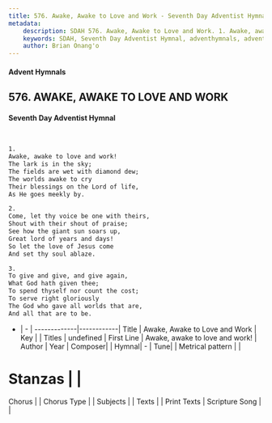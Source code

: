 ```yaml
---
title: 576. Awake, Awake to Love and Work - Seventh Day Adventist Hymnal
metadata:
    description: SDAH 576. Awake, Awake to Love and Work. 1. Awake, awake to love and work! The lark is in the sky; The fields are wet with diamond dew; The worlds awake to cry Their blessings on the Lord of life, As He goes meekly by.
    keywords: SDAH, Seventh Day Adventist Hymnal, adventhymnals, advent hymnals, Awake, Awake to Love and Work, Awake, awake to love and work! 
    author: Brian Onang'o
---
```


#### Advent Hymnals
## 576. AWAKE, AWAKE TO LOVE AND WORK
#### Seventh Day Adventist Hymnal

```txt


1.
Awake, awake to love and work!
The lark is in the sky;
The fields are wet with diamond dew;
The worlds awake to cry
Their blessings on the Lord of life,
As He goes meekly by.

2.
Come, let thy voice be one with theirs,
Shout with their shout of praise;
See how the giant sun soars up,
Great lord of years and days!
So let the love of Jesus come
And set thy soul ablaze.

3.
To give and give, and give again,
What God hath given thee;
To spend thyself nor count the cost;
To serve right gloriously
The God who gave all worlds that are,
And all that are to be.


```

- |   -  |
-------------|------------|
Title | Awake, Awake to Love and Work |
Key |  |
Titles | undefined |
First Line | Awake, awake to love and work! |
Author | 
Year | 
Composer|  |
Hymnal|  - |
Tune|  |
Metrical pattern | |
# Stanzas |  |
Chorus |  |
Chorus Type |  |
Subjects |  |
Texts |  |
Print Texts | 
Scripture Song |  |
  
